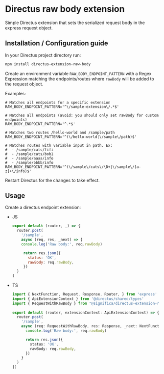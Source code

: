 # Directus raw body extension

Simple Directus extension that sets the serialized request body in the express request object.


## Installation / Configuration guide

In your Directus project directory run:

```sh
npm install directus-extension-raw-body
```

Create an environment variable `RAW_BODY_ENDPOINT_PATTERN` with a Regex Expression matching the
endpoints/routes where `rawBody` will be added to the request object.

Examples:

```env
# Matches all endpoints for a specific extension
RAW_BODY_ENDPOINT_PATTERN='^\/sample-extension\/.*$'

# Matches all endpoints (avoid: you should only set rawBody for custom endpoints)
RAW_BODY_ENDPOINT_PATTERN='^.*$'

# Matches two routes /hello-world and /sample/path
RAW_BODY_ENDPOINT_PATTERN='^(\/hello-world|\/sample\/path)$'

# Matches routes with variable input in path. Ex:
#  - /sample/cats/fifi
#  - /sample/cats/bob1
#  - /sample/aaaa/info
#  - /sample/bbbb/info
RAW_BODY_ENDPOINT_PATTERN='^(\/sample\/cats\/\D+|\/sample\/[a-z]+\/info)$'
```

Restart Directus for the changes to take effect.


## Usage

Create a directus endpoint extension:

 - JS
    ```js
    export default (router, _) => {
      router.post(
        '/sample',
        async (req, res, _next) => {
        console.log('Raw body:', req.rawBody)

         return res.json({
           status: 'OK',
           rawBody: req.rawBody,
         })
      }
    )
    ```

 - TS
    ```ts
    import { NextFunction, Request, Response, Router, } from 'express'
    import { ApiExtensionContext } from '@directus/shared/types'
    import { RequestWithRawBody } from "@significa/directus-extension-raw-body";
  
    export default (router, extensionContext: ApiExtensionContext) => {
      router.post(
        '/sample',
        async (req: RequestWithRawBody, res: Response, _next: NextFunction) => {
          console.log('Raw body:', req.rawBody)

          return res.json({
            status: 'OK',
            rawBody: req.rawBody,
          })
        }
      )
    })
    ```


